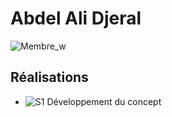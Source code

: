 # Abdel Ali Djeral

 ![Membre_w]( https://fakeimg.pl/400x400?text=y)

 ## Réalisations

 <!-- Une image par semaine de la réalisation dont tu es le plus fier avec une légende -->

* ![S1 Développement du concept](https://fakeimg.pl/400x400?text=Concept)
